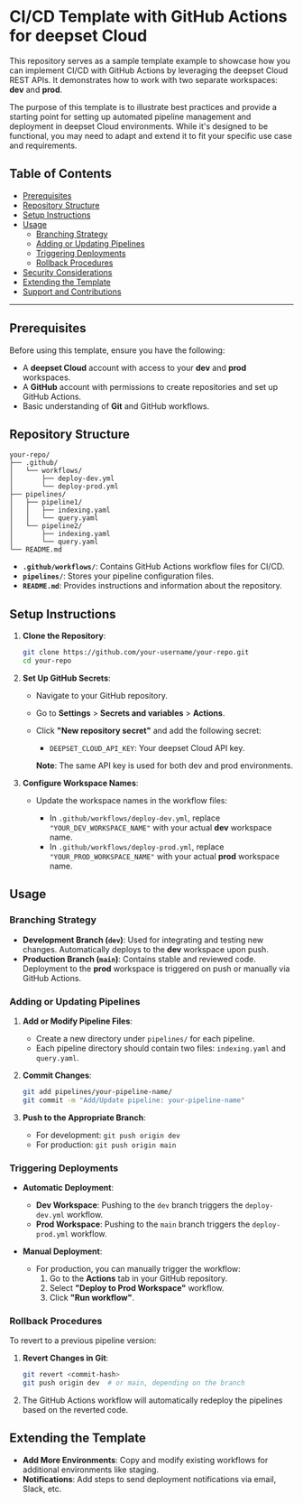 # CI/CD Template with GitHub Actions for deepset Cloud

This repository serves as a sample template example to showcase how you can implement CI/CD with GitHub Actions by leveraging the deepset Cloud REST APIs. It demonstrates how to work with two separate workspaces: **dev** and **prod**.

The purpose of this template is to illustrate best practices and provide a starting point for setting up automated pipeline management and deployment in deepset Cloud environments. While it's designed to be functional, you may need to adapt and extend it to fit your specific use case and requirements.

## Table of Contents

- [Prerequisites](#prerequisites)
- [Repository Structure](#repository-structure)
- [Setup Instructions](#setup-instructions)
- [Usage](#usage)
  - [Branching Strategy](#branching-strategy)
  - [Adding or Updating Pipelines](#adding-or-updating-pipelines)
  - [Triggering Deployments](#triggering-deployments)
  - [Rollback Procedures](#rollback-procedures)
- [Security Considerations](#security-considerations)
- [Extending the Template](#extending-the-template)
- [Support and Contributions](#support-and-contributions)

---

## Prerequisites

Before using this template, ensure you have the following:

- A **deepset Cloud** account with access to your **dev** and **prod** workspaces.
- A **GitHub** account with permissions to create repositories and set up GitHub Actions.
- Basic understanding of **Git** and GitHub workflows.

## Repository Structure

```plaintext
your-repo/
├── .github/
│   └── workflows/
│       ├── deploy-dev.yml
│       └── deploy-prod.yml
├── pipelines/
│   ├── pipeline1/
│   │   ├── indexing.yaml
│   │   └── query.yaml
│   └── pipeline2/
│       ├── indexing.yaml
│       └── query.yaml
└── README.md
```

- **`.github/workflows/`**: Contains GitHub Actions workflow files for CI/CD.
- **`pipelines/`**: Stores your pipeline configuration files.
- **`README.md`**: Provides instructions and information about the repository.

## Setup Instructions

1. **Clone the Repository**:

   ```bash
   git clone https://github.com/your-username/your-repo.git
   cd your-repo
   ```

2. **Set Up GitHub Secrets**:

   - Navigate to your GitHub repository.
   - Go to **Settings** > **Secrets and variables** > **Actions**.
   - Click **"New repository secret"** and add the following secret:

     - `DEEPSET_CLOUD_API_KEY`: Your deepset Cloud API key.

     **Note**: The same API key is used for both dev and prod environments.

3. **Configure Workspace Names**:

   - Update the workspace names in the workflow files:

     - In `.github/workflows/deploy-dev.yml`, replace `"YOUR_DEV_WORKSPACE_NAME"` with your actual **dev** workspace name.
     - In `.github/workflows/deploy-prod.yml`, replace `"YOUR_PROD_WORKSPACE_NAME"` with your actual **prod** workspace name.

## Usage

### Branching Strategy

- **Development Branch (`dev`)**: Used for integrating and testing new changes. Automatically deploys to the **dev** workspace upon push.
- **Production Branch (`main`)**: Contains stable and reviewed code. Deployment to the **prod** workspace is triggered on push or manually via GitHub Actions.

### Adding or Updating Pipelines

1. **Add or Modify Pipeline Files**:
   - Create a new directory under `pipelines/` for each pipeline.
   - Each pipeline directory should contain two files: `indexing.yaml` and `query.yaml`.

2. **Commit Changes**:
   ```bash
   git add pipelines/your-pipeline-name/
   git commit -m "Add/Update pipeline: your-pipeline-name"
   ```

3. **Push to the Appropriate Branch**:
   - For development: `git push origin dev`
   - For production: `git push origin main`

### Triggering Deployments

- **Automatic Deployment**:
  - **Dev Workspace**: Pushing to the `dev` branch triggers the `deploy-dev.yml` workflow.
  - **Prod Workspace**: Pushing to the `main` branch triggers the `deploy-prod.yml` workflow.

- **Manual Deployment**:
  - For production, you can manually trigger the workflow:
    1. Go to the **Actions** tab in your GitHub repository.
    2. Select **"Deploy to Prod Workspace"** workflow.
    3. Click **"Run workflow"**.

### Rollback Procedures

To revert to a previous pipeline version:

1. **Revert Changes in Git**:
   ```bash
   git revert <commit-hash>
   git push origin dev  # or main, depending on the branch
   ```

2. The GitHub Actions workflow will automatically redeploy the pipelines based on the reverted code.


## Extending the Template

- **Add More Environments**: Copy and modify existing workflows for additional environments like staging.
- **Notifications**: Add steps to send deployment notifications via email, Slack, etc.

